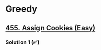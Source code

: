 # Greedy

## [455. Assign Cookies (Easy)](https://leetcode.com/problems/assign-cookies/)

### Solution 1 (✅)